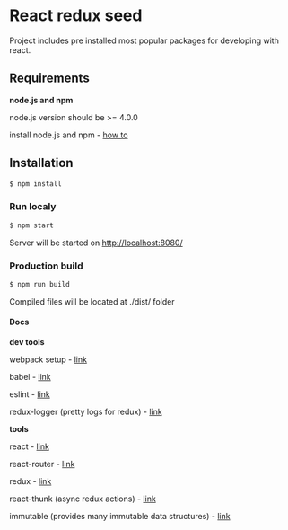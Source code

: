 React redux seed
================
Project includes pre installed most popular packages for developing with react. 

## Requirements
**node.js and npm**

node.js version should be >= 4.0.0

install node.js and npm - [how to](https://docs.npmjs.com/getting-started/installing-node)

## Installation
```bash
$ npm install
```

### Run localy
```bash
$ npm start
```
Server will be started on [http://localhost:8080/](http://localhost:8080/)

### Production build
```bash
$ npm run build
```
Compiled files will be located at ./dist/ folder

#### Docs
**dev tools**

webpack setup - [link](http://www.pro-react.com/materials/appendixA/)

babel - [link](https://babeljs.io/)

eslint - [link](http://eslint.org/)

redux-logger (pretty logs for redux) - [link](https://github.com/fcomb/redux-logger)

**tools**

react - [link](https://facebook.github.io/react/docs/getting-started.html)

react-router - [link](https://github.com/reactjs/react-router/tree/master/docs)

redux - [link](http://redux.js.org/index.html)

react-thunk (async redux actions) - [link](https://github.com/gaearon/redux-thunk)

immutable (provides many immutable data structures) - [link](https://facebook.github.io/immutable-js/docs/#/)
